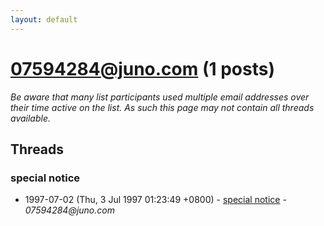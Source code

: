 ```yaml
---
layout: default
---
```


# 07594284@juno.com (1 posts)

_Be aware that many list participants used multiple email addresses over their time active on the list. As such this page may not contain all threads available._

## Threads

### special notice
+ 1997-07-02 (Thu, 3 Jul 1997 01:23:49 +0800) - [special notice](/archive/1997/07/4e02507cedcc8710d65360377464f17086ea100cc470879f5eab8786a801f507) - _07594284@juno.com_

